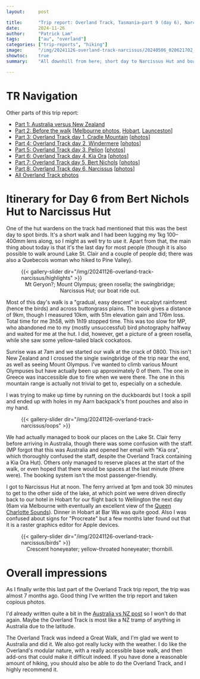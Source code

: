 ```yaml
---
layout:     post

title:      "Trip report: Overland Track, Tasmania—part 9 (day 6), Narcissus"
date:       2024-11-26
author:     "Patrick Lam"
tags:       ["au", "overland"]
categories: ["trip-reports", "hiking"]
image:      "/img/20241126-overland-track-narcissus/20240506_020621702_narcissus_hut_interior.avif"
showtoc:    true
summary:    "All downhill from here; short day to Narcissus Hut and boat pickup."

---
```


<style>
.post-heading h1  { color: yellow; text-shadow: 2px 2px 2px grey; }
.meta { color: yellow; }
</style>

# TR Navigation

Other parts of this trip report:

* [Part 1: Australia versus New Zealand](/post/20240511-overland-track-australia-vs-new-zealand)
* [Part 2: Before the walk](/post/20240616-overland-track-before-the-walk) [[Melbourne photos](https://gallery.patricklam.ca/index.php?/category/1881), [Hobart](https://gallery.patricklam.ca/index.php?/category/1891), [Launceston](https://gallery.patricklam.ca/index.php?/category/1880)]
* [Part 3: Overland Track day 1, Cradle Mountain](/post/20240617-overland-track-cradle-mountain) [[photos](https://gallery.patricklam.ca/index.php?/category/1884)]
* [Part 4: Overland Track day 2, Windermere](/post/20240624-overland-track-windermere) [[photos](https://gallery.patricklam.ca/index.php?/category/1879)]
* [Part 5: Overland Track day 3, Pelion](/post/20240718-overland-track-pelion) [[photos](https://gallery.patricklam.ca/index.php?/category/1875)]
* [Part 6: Overland Track day 4, Kia Ora](/post/20240728-overland-track-kia-ora) [[photos](https://gallery.patricklam.ca/index.php?/category/1906)]
* [Part 7: Overland Track day 5, Bert Nichols](/post/20241117-overland-track-bert-nichols) [[photos](https://gallery.patricklam.ca/index.php?/category/1917)]
* [Part 8: Overland Track day 6, Narcissus](/post/20241126-overland-track-narcissus) [[photos](https://gallery.patricklam.ca/index.php?/category/1924)]
* [All Overland Track photos](https://gallery.patricklam.ca/index.php?/category/1874)

# Itinerary for Day 6 from Bert Nichols Hut to Narcissus Hut

One of the hut wardens on the track had mentioned that this was the
best day to spot birds.  It's a short walk and I had been lugging my
1kg 100&ndash;400mm lens along, so I might as well try to use it.
Apart from that, the main thing about today is that it's the last day
for most people (though it is also possible to walk around Lake
St. Clair and a couple of people did; there was also a Quebecois woman
who hiked to Pine Valley).

<figure>
{{< gallery-slider dir="/img/20241126-overland-track-narcissus/highlights" >}}
<figcaption style="text-align:center">Mt Geryon?; Mount Olympus; green rosella; the swingbridge; Narcissus Hut; our boat ride out.</figcaption>
</figure>

Most of this day's walk is a "gradual, easy descent" in eucalpyt
rainforest (hence the birds) and across buttongrass plains. The book
gives a distance of 9km, though I measured 10km, with 51m elevation
gain and 176m loss. Total time for me 3h58, with 1h19 stopped time. This was
too slow for MP, who abandoned me to my (mostly unsuccessful) bird
photography halfway and waited for me at the hut.  I did, however, get
a picture of a green rosella, while she saw some yellow-tailed black
cockatoos.

Sunrise was at 7am and we started our walk at the crack of 0800. This isn't New Zealand
and I crossed the single swingbridge of the trip near the end, as well as seeing Mount Olympus.
I've wanted to climb various Mount Olympuses but have actually been up approximately 0 of them.
The one in Greece was inaccessible due to fire when we were there. The one in this mountain range
is actually not trivial to get to, especially on a schedule.

I was trying to make up time by running on the duckboards but I took a
spill and ended up with holes in my Aarn backpack's front pouches and
also in my hand.

<figure>
{{< gallery-slider dir="/img/20241126-overland-track-narcissus/oops" >}}
</figure>

We had actually managed to book our places on the Lake St. Clair ferry
before arriving in Australia, though there was some confusion with the
staff. (MP forgot that this was Australia and opened her email with
"Kia ora", which thoroughly confused the staff, despite the Overland
Track containing a Kia Ora Hut). Others only managed to reserve places
at the start of the walk, or even hoped that there would be spaces at
the last minute (there were). The booking system isn't the most
passenger-friendly.

I got to Narcissus Hut at noon. The ferry arrived at 1pm and took 30
minutes to get to the other side of the lake, at which point we were
driven directly back to our hotel in Hobart for our flight back to
Wellington the next day (6am via Melbourne with eventually an excellent view
of the [Queen Charlotte Sounds](https://gallery.patricklam.ca/picture.php?/30413/category/1931)). Dinner in Hobart at Bar Wa was quite
good.  Also I was confused about signs for "Procreate" but a few
months later found out that it is a raster graphics editor for Apple
devices.

<figure>
{{< gallery-slider dir="/img/20241126-overland-track-narcissus/birds" >}}
<figcaption style="text-align:center">Crescent honeyeater; yellow-throated honeyeater; thornbill.</figcaption>
</figure>

# Overall impressions

As I finally write this last part of the Overland Track trip report, the trip was almost 7 months ago. Good thing I've written the trip report and taken copious photos. 

I'd already written quite a bit in the [Australia vs NZ post](/post/20240511-overland-track-australia-vs-new-zealand) so I won't do that again. Maybe the Overland Track is most like a NZ tramp of anything in Australia due to the latitude.

The Overland Track was indeed a Great Walk, and I'm glad we went to Australia and did it. We also got really lucky with the weather. I do like the Overland's modular nature, with a really accessible base walk, and then add-ons that could make it difficult indeed. If you have done a reasonable amount of hiking, you should also be able to do the Overland Track, and I highly recommend it.